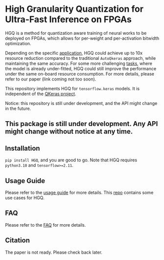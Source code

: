 # High Granularity Quantization for Ultra-Fast Inference on FPGAs

HGQ is a method for quantization aware training of neural works to be deployed on FPGAs, which allows for per-weight and per-activation bitwidth optimization.

Depending on the specific [application](https://arxiv.org/abs/2006.10159), HGQ could achieve up to 10x resource reduction compared to the traditional `AutoQkeras` approach, while maintaining the same accuracy. For some more challenging [tasks](https://arxiv.org/abs/2202.04976), where the model is already under-fitted, HGQ could still improve the performance under the same on-board resource consumption. For more details, please refer to our paper (link coming not too soon).

This repository implements HGQ for `tensorflow.keras` models. It is independent of the [QKeras project](https://github.com/google/qkeras).

Notice: this repository is still under development, and the API might change in the future.

## This package is still under development. Any API might change without notice at any time.

## Installation

`pip install HGQ`, and you are good to go. Note that HGQ requires `python3.10` and `tensorflow>=2.11`.

## Usage Guide

Please refer to the [usage guide](./usage_guide.md) for more details.
This [repo](https://github.com/calad0i/HGQ-demos) contains some use cases for HGQ.

## FAQ

Please refer to the [FAQ](./faq.md) for more details.

## Citation

The paper is not ready. Please check back later.
